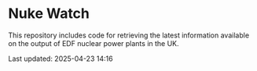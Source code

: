# Nuke Watch

This repository includes code for retrieving the latest information available on the output of EDF nuclear power plants in the UK.

Last updated: 2025-04-23 14:16
